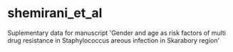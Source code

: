 # shemirani_et_al

Suplementary data for manuscript 'Gender and age as risk factors of multi drug resistance in Staphylococcus areous infection in Skarabory region'
